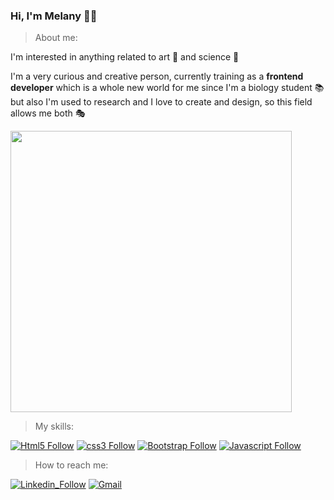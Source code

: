 ### Hi, I'm Melany 👋🏼

> About me:

I'm interested in anything related to art 🎨 and science 🧬


I'm a very curious and creative person, currently training as a **frontend developer** which is a whole new world for me since I'm a biology student 📚 but also I'm used to research and I love to create and design, so this field allows me both 🎭

<img width="450" src="https://c.tenor.com/4ryx66tWEhcAAAAd/pixel-study.gif"><img/>


> My skills: 

[![Html5 Follow](https://img.shields.io/badge/HTML5-E34F26?style=for-the-badge&logo=html5&logoColor=white)]()
[![css3 Follow](https://img.shields.io/badge/CSS3-1572B6?style=for-the-badge&logo=css3&logoColor=white)]()
[![Bootstrap Follow](https://img.shields.io/badge/Bootstrap-563D7C?style=for-the-badge&logo=bootstrap&logoColor=white)]()
[![Javascript Follow](https://img.shields.io/badge/JavaScript-F7DF1E?style=for-the-badge&logo=javascript&logoColor=black)]()


> How to reach me:

[![Linkedin_Follow](https://img.shields.io/badge/LinkedIn-0077B5?style=for-the-badge&logo=linkedin&logoColor=white)](https://www.linkedin.com/in/melany-molina-verd%C3%BAn-126259240/)
[![Gmail](https://img.shields.io/badge/Gmail-D14836?style=for-the-badge&logo=gmail&logoColor=white)](mailto:melanymolinaverdun@gmail.com)

